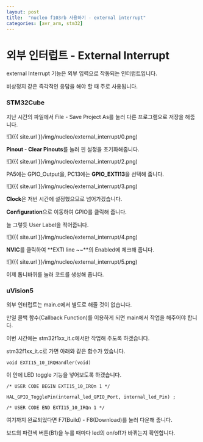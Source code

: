 ```yaml
---
layout: post
title:  "nucleo f103rb 사용하기 - external interrupt"
categories: [avr_arm, stm32]
---
```


# 외부 인터럽트 - External Interrupt

external Interrupt 기능은 외부 입력으로 작동되는 인터럽트입니다.

비상정지 같은 즉각적인 응답을 해야 할 때 주로 사용됩니다.

### STM32Cube

지난 시간의 파일에서 File - Save Project As를 눌러 다른 프로그램으로 저장을 해줍니다.

![]({{ site.url }}/img/nucleo/external_interrupt/0.png)

**Pinout - Clear Pinouts**를 눌러 핀 설정을 초기화해줍니다.

![]({{ site.url }}/img/nucleo/external_interrupt/2.png)

PA5에는 GPIO_Output을, PC13에는 **GPIO_EXTI13**을 선택해 줍니다.

![]({{ site.url }}/img/nucleo/external_interrupt/3.png)

**Clock**은 저번 시간에 설정했으므로 넘어가겠습니다.

**Configuration**으로 이동하여 GPIO를 클릭해 줍니다.

늘 그렇듯 User Label을 적어줍니다.

![]({{ site.url }}/img/nucleo/external_interrupt/4.png)

**NVIC**를 클릭하여 **EXTI line ~~**의 Enabled에 체크해 줍니다.

![]({{ site.url }}/img/nucleo/external_interrupt/5.png)

이제 톱니바퀴를 눌러 코드를 생성해 줍니다.

### uVision5

외부 인터럽트는 main.c에서 별도로 해줄 것이 없습니다.

만일 콜백 함수(Callback Function)를 이용하게 되면 main에서 작업을 해주어야 합니다.

이번 시간에는 stm32f1xx_it.c에서만 작업해 주도록 하겠습니다.

stm32f1xx_it.c로 가면 아래와 같은 함수가 있습니다.

~~~
void EXTI15_10_IRQHandler(void)
~~~

이 안에 LED toggle 기능을 넣어보도록 하겠습니다.

~~~
/* USER CODE BEGIN EXTI15_10_IRQn 1 */

HAL_GPIO_TogglePin(internal_led_GPIO_Port, internal_led_Pin) ;

/* USER CODE END EXTI15_10_IRQn 1 */
~~~

여기까지 완료되었다면 F7(Build) - F8(Download)를 눌러 다운해 줍니다.

보드의 파란색 버튼(B1)을 누를 때마다 led의 on/off가 바뀌는지 확인합니다.
